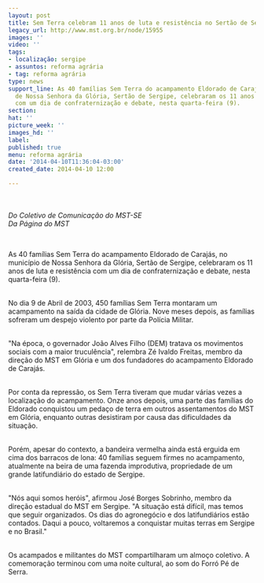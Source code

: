 ```yaml
---
layout: post
title: Sem Terra celebram 11 anos de luta e resistência no Sertão de Sergipe
legacy_url: http://www.mst.org.br/node/15955
images: ''
video: ''
tags:
- localização: sergipe
- assuntos: reforma agrária
- tag: reforma agrária
type: news
support_line: As 40 famílias Sem Terra do acampamento Eldorado de Carajás, no município
  de Nossa Senhora da Glória, Sertão de Sergipe, celebraram os 11 anos de luta e resistência
  com um dia de confraternização e debate, nesta quarta-feira (9).
section: 
hat: ''
picture_week: ''
images_hd: ''
label: 
published: true
menu: reforma agrária
date: '2014-04-10T11:36:04-03:00'
created_date: 2014-04-10 12:00

---
```

<p class="MsoNormal"><em><img style="margin: 10px;" src="http://www.mst.org.br/sites/default/files/SE.png" alt=""><br></em></p><p class="MsoNormal"><em>Do Coletivo de Comunicação do MST-SE<br>Da Página do MST</em></p><p class="MsoNormal">&nbsp;</p><p class="MsoNormal"><span>As 40 famílias Sem Terra do acampamento Eldorado de Carajás, no município de Nossa Senhora da Glória, Sertão de Sergipe, celebraram os 11 anos de luta e resistência com um dia de confraternização e debate, nesta quarta-feira (9).</span></p><p class="MsoNormal"><span><br>No dia 9 de Abril de 2003, 450 famílias Sem Terra montaram um acampamento na saída da cidade de Glória. Nove meses depois, as famílias sofreram um despejo violento por parte da Polícia Militar. </span></p><p class="MsoNormal"><span><br>"Na época, o governador João Alves Filho (DEM) tratava os movimentos sociais com a maior truculência", relembra Zé Ivaldo Freitas, membro da direção do MST em Glória e um dos fundadores do acampamento Eldorado de Carajás.</span></p><p class="MsoNormal"><span><br>Por conta da repressão, os Sem Terra tiveram que mudar várias vezes a localização do acampamento. Onze anos depois, uma parte das famílias do Eldorado conquistou um pedaço de terra em outros assentamentos do MST em Glória, enquanto outras desistiram por causa das dificuldades da situação.</span></p><p class="MsoNormal"><span><br> Porém, apesar do contexto, a bandeira vermelha ainda está erguida em cima dos barracos de lona: 40 famílias seguem firmes no acampamento, atualmente na beira de uma fazenda improdutiva, propriedade de um grande latifundiário do estado de Sergipe.&nbsp; </span></p><p class="MsoNormal"><span><br>"Nós aqui somos heróis", afirmou José Borges Sobrinho, membro da direção estadual do MST em Sergipe. "A situação está difícil, mas temos que seguir organizados. Os dias do agronegócio e dos latifundiários estão contados. Daqui a pouco, voltaremos a conquistar muitas terras em Sergipe e no Brasil."</span></p><p class="MsoNormal"><span><br>Os acampados e militantes do MST compartilharam um almoço coletivo. A comemoração terminou com uma noite cultural, ao som do Forró Pé de Serra.</span></p><p class="MsoNormal">&nbsp;</p><p class="MsoNormal"><span>&nbsp;</span></p>
